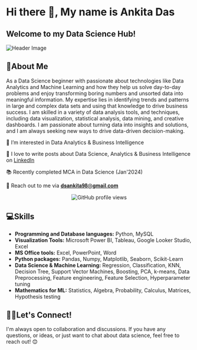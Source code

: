 # Hi there 👋, My name is Ankita Das
## Welcome to my Data Science Hub! 

![Header Image](https://repository-images.githubusercontent.com/265904235/46eef600-9bab-11ea-87d9-ff5e73c39b97)

## 💫About Me
As a Data Science beginner with passionate about technologies like Data Analytics and Machine Learning and how they help us solve day-to-day problems and enjoy transforming boring numbers and unsorted data into meaningful information. My expertise lies in identifying trends and patterns in large and complex data sets and using that knowledge to drive business success. I am skilled in a variety of data analysis tools, and techniques, including data visualization, statistical analysis, data mining, and creative dashboards. I am passionate about turning data into insights and solutions, and I am always seeking new ways to drive data-driven decision-making.

👀  I’m interested in Data Analytics & Business Intelligence

📝  I love to write posts about Data Science, Analytics & Business Intelligence on [LinkedIn](https://www.linkedin.com/in/ankita-das-7339aa123/)

📚  Recently completed MCA in Data Science (Jan'2024) 

📧  Reach out to me via 𝐝𝐬𝐚𝐧𝐤𝐢𝐭𝐚𝟗𝟖@𝐠𝐦𝐚𝐢𝐥.𝐜𝐨𝐦

<!-- Badges -->
<p align="center">
  <img alt="GitHub profile views" src="https://github.com/AnkitaD1998">
</p>

## 💻Skills
- **Programming and Database languages:** Python, MySQL
- **Visualization Tools:** Microsoft Power BI, Tableau, Google Looker Studio, Excel
- **MS Office tools:** Excel, PowerPoint, Word
- **Python packages:** Pandas, Numpy, Matplotlib, Seaborn, Scikit-Learn
- **Data Science & Machine Learning:** Regression, Classification, KNN, Decision Tree, Support Vector Machines, Boosting, PCA, k-means, Data Preprocessing, Feature engineering, Feature Selection, Hyperparameter tuning
- **Mathematics for ML:** Statistics, Algebra, Probability, Calculus, Matrices, Hypothesis testing

## 🤝🏻Let's Connect!
I'm always open to collaboration and discussions. If you have any questions, or ideas, or just want to chat about data science, feel free to reach out! 😊


